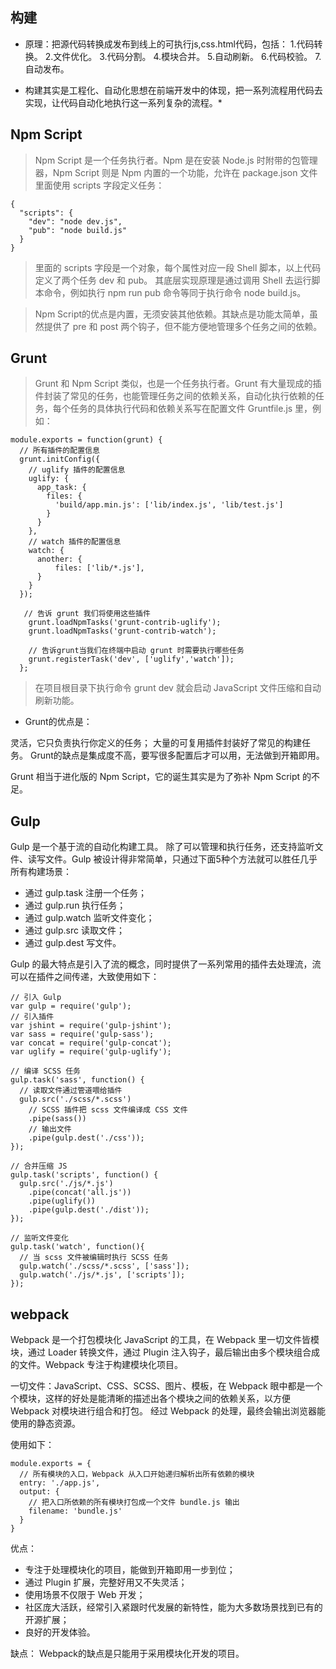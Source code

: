 ## 构建
+ 原理：把源代码转换成发布到线上的可执行js,css.html代码，包括：
  1.代码转换。
  2.文件优化。
  3.代码分割。
  4.模块合并。
  5.自动刷新。
  6.代码校验。
  7.自动发布。
* 构建其实是工程化、自动化思想在前端开发中的体现，把一系列流程用代码去实现，让代码自动化地执行这一系列复杂的流程。*

## Npm Script
> Npm Script 是一个任务执行者。Npm 是在安装 Node.js 时附带的包管理器，Npm Script 则是 Npm 内置的一个功能，允许在 package.json 文件里面使用 scripts 字段定义任务：
```
{
  "scripts": {
    "dev": "node dev.js",
    "pub": "node build.js"
  }
}
```
> 里面的 scripts 字段是一个对象，每个属性对应一段 Shell 脚本，以上代码定义了两个任务 dev 和 pub。 其底层实现原理是通过调用 Shell 去运行脚本命令，例如执行 npm run pub 命令等同于执行命令 node build.js。

>  Npm Script的优点是内置，无须安装其他依赖。其缺点是功能太简单，虽然提供了 pre 和 post 两个钩子，但不能方便地管理多个任务之间的依赖。

## Grunt
> Grunt 和 Npm Script 类似，也是一个任务执行者。Grunt 有大量现成的插件封装了常见的任务，也能管理任务之间的依赖关系，自动化执行依赖的任务，每个任务的具体执行代码和依赖关系写在配置文件 Gruntfile.js 里，例如：
```
module.exports = function(grunt) {
  // 所有插件的配置信息
  grunt.initConfig({
    // uglify 插件的配置信息
    uglify: {
      app_task: {
        files: {
          'build/app.min.js': ['lib/index.js', 'lib/test.js']
        }
      }
    },
    // watch 插件的配置信息
    watch: {
      another: {
          files: ['lib/*.js'],
      }
    }
  });
  
   // 告诉 grunt 我们将使用这些插件
    grunt.loadNpmTasks('grunt-contrib-uglify');
    grunt.loadNpmTasks('grunt-contrib-watch');
  
    // 告诉grunt当我们在终端中启动 grunt 时需要执行哪些任务
    grunt.registerTask('dev', ['uglify','watch']);
  };
```

>在项目根目录下执行命令 grunt dev 就会启动 JavaScript 文件压缩和自动刷新功能。

+  Grunt的优点是：
  
 灵活，它只负责执行你定义的任务；
 大量的可复用插件封装好了常见的构建任务。
 Grunt的缺点是集成度不高，要写很多配置后才可以用，无法做到开箱即用。
  
  Grunt 相当于进化版的 Npm Script，它的诞生其实是为了弥补 Npm Script 的不足。

## Gulp
Gulp 是一个基于流的自动化构建工具。 除了可以管理和执行任务，还支持监听文件、读写文件。Gulp 被设计得非常简单，只通过下面5种个方法就可以胜任几乎所有构建场景：

* 通过 gulp.task 注册一个任务；
* 通过 gulp.run 执行任务；
* 通过 gulp.watch 监听文件变化；
* 通过 gulp.src 读取文件；
* 通过 gulp.dest 写文件。

Gulp 的最大特点是引入了流的概念，同时提供了一系列常用的插件去处理流，流可以在插件之间传递，大致使用如下：

```angular2html
// 引入 Gulp
var gulp = require('gulp'); 
// 引入插件
var jshint = require('gulp-jshint');
var sass = require('gulp-sass');
var concat = require('gulp-concat');
var uglify = require('gulp-uglify');

// 编译 SCSS 任务
gulp.task('sass', function() {
  // 读取文件通过管道喂给插件
  gulp.src('./scss/*.scss')
    // SCSS 插件把 scss 文件编译成 CSS 文件
    .pipe(sass())
    // 输出文件
    .pipe(gulp.dest('./css'));
});

// 合并压缩 JS
gulp.task('scripts', function() {
  gulp.src('./js/*.js')
    .pipe(concat('all.js'))
    .pipe(uglify())
    .pipe(gulp.dest('./dist'));
});

// 监听文件变化
gulp.task('watch', function(){
  // 当 scss 文件被编辑时执行 SCSS 任务
  gulp.watch('./scss/*.scss', ['sass']);
  gulp.watch('./js/*.js', ['scripts']);    
});
```

## webpack
Webpack 是一个打包模块化 JavaScript 的工具，在 Webpack 里一切文件皆模块，通过 Loader 转换文件，通过 Plugin 注入钩子，最后输出由多个模块组合成的文件。Webpack 专注于构建模块化项目。

一切文件：JavaScript、CSS、SCSS、图片、模板，在 Webpack 眼中都是一个个模块，这样的好处是能清晰的描述出各个模块之间的依赖关系，以方便 Webpack 对模块进行组合和打包。 经过 Webpack 的处理，最终会输出浏览器能使用的静态资源。

使用如下：
```angular2html
module.exports = {
  // 所有模块的入口，Webpack 从入口开始递归解析出所有依赖的模块
  entry: './app.js',
  output: {
    // 把入口所依赖的所有模块打包成一个文件 bundle.js 输出 
    filename: 'bundle.js'
  }
}
```
优点：
+ 专注于处理模块化的项目，能做到开箱即用一步到位；
+ 通过 Plugin 扩展，完整好用又不失灵活；
+ 使用场景不仅限于 Web 开发；
+ 社区庞大活跃，经常引入紧跟时代发展的新特性，能为大多数场景找到已有的开源扩展；
+ 良好的开发体验。

缺点：
Webpack的缺点是只能用于采用模块化开发的项目。